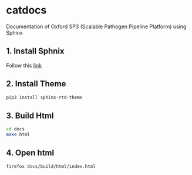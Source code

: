 # catdocs

Documentation of Oxford SP3 (Scalable Pathogen Pipeline Platform) using Sphinx

## 1. Install Sphnix

Follow this [link](http://www.sphinx-doc.org/en/master/usage/installation.html)

## 2. Install Theme

```bash
pip3 install sphinx-rtd-theme
```

## 3. Build Html

```bash
cd docs
make html
```
## 4. Open html

```bash
firefox docs/build/html/index.html
```